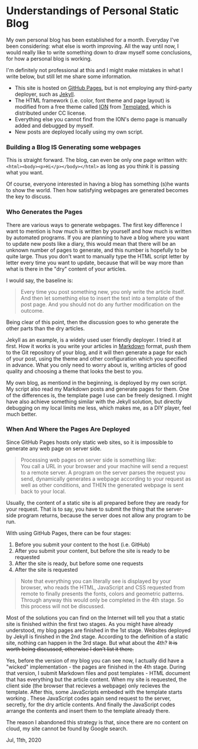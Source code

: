 # Understandings of Personal Static Blog

My own personal blog has been established for a month. Everyday I've been considering: what else is worth improving. All the way until now, I would really like to write something down to draw myself some conclusions, for how a personal blog is working.  

I'm definitely not professional at this and I might make mistakes in what I write below, but still let me share some information.  

- This site is hosted on [GitHub Pages](https://pages.github.com/), but is not employing any third-party deployer, such as [Jekyll](https://jekyllrb.com/). 
- The HTML framework (i.e. color, font theme and page layout) is modified from a free theme called [ION](https://templated.co/ion) from [Templated](https://templated.co/), which is distributed under CC license. 
- Everything else you cannot find from the ION's demo page is manually added and debugged by myself. 
- New posts are deployed locally using my own script.

### Building a Blog IS Generating some webpages

This is straight forward. The blog, can even be only one page written with: `<html><body><p>Hi</p></body></html>` as long as you think it is passing what you want.  

Of course, everyone interested in having a blog has something (s)he wants to show the world. Then how satisfying webpages are generated becomes the key to discuss.  

### Who Generates the Pages
There are various ways to generate webpages. The first key difference I want to mention is how much is written by yourself and how much is written by automated programs. If you are planning to have a blog where you want to update new posts like a diary, this would mean that there will be an unknown number of pages to generate, and this number is hopefully to be quite large. Thus you don't want to manually type the HTML script letter by letter every time you want to update, because that will be way more than what is there in the "dry" content of your articles.  

I would say, the baseline is:  
> Every time you post something new, you only write the article itself. And then let something else to insert the text into a template of the post page. And you should not do any further modification on the outcome. 

Being clear of this point, then the discussion goes to who generate the other parts than the dry articles.  

Jekyll as an example, is a widely used user friendly deployer. I tried it at first. How it works is you write your articles in [Markdown](https://guides.github.com/features/mastering-markdown/) format, push them to the Git repository of your blog, and it will then generate a page for each of your post, using the theme and other configuration which you specified in advance. What you only need to worry about is, writing articles of good quality and choosing a theme that looks the best to you.  

My own blog, as mentiond in the beginning, is deployed by my own script. My script also read my Markdown posts and generate pages for them. One of the differences is, the template page I use can be freely designed. I might have also achieve something similar with the Jekyll solution, but directly debugging on my local limits me less, which makes me, as a DIY player, feel much better.  

### When And Where the Pages Are Deployed

Since GitHub Pages hosts only static web sites, so it is impossible to generate any web page on server side.  

> Processing web pages on server side is something like:  
You call a URL in your browser and your machine will send a request to a remote server. A program on the server parses the request you send, dynamically generates a webpage according to your request as well as other conditions, and THEN the generated webpage is sent back to your local.  

Usually, the content of a static site is all prepared before they are ready for your request. That is to say, you have to submit the thing that the server-side program returns, because the server does not allow any program to be run.  

With using GitHub Pages, there can be four stages:  

1. Before you submit your content to the host (i.e. GitHub)
2. After you submit your content, but before the site is ready to be requested
3. After the site is ready, but before some one requests
4. After the site is requested

> Note that everything you can literally see is displayed by your browser, who reads the HTML, JavaScript and CSS requested from remote to finally presents the fonts, colors and geometric patterns. Through anyway this would only be completed in the 4th stage. So this process will not be discussed. 

Most of the solutions you can find on the Internet will tell you that a static site is finished within the first two stages. As you might have already understood, my blog pages are finished in the 1st stage. Websites deployed by Jekyll is finished in the 2nd stage. According to the definition of a static site, nothing can happen in the 3rd stage. But what about the 4th? <del>It is worth being discussed, otherwise I don't list it there.</del>  

Yes, before the version of my blog you can see now, I actually did have a "wicked" implementation - the pages are finished in the 4th stage. During that version, I submit Markdown files and post templates - HTML document that has everything but the article content. When my site is requested, the client side (the browser that recieves a webpage) only recieves the template. After this, some JavaScripts embeded with the template starts working . These JavaScript codes again send request to the server, secretly, for the dry article contents. And finally the JavaScript codes arrange the contents and insert them to the template already there.  

The reason I abandoned this strategy is that, since there are no content on cloud, my site cannot be found by Google search.  


Jul, 11th, 2020